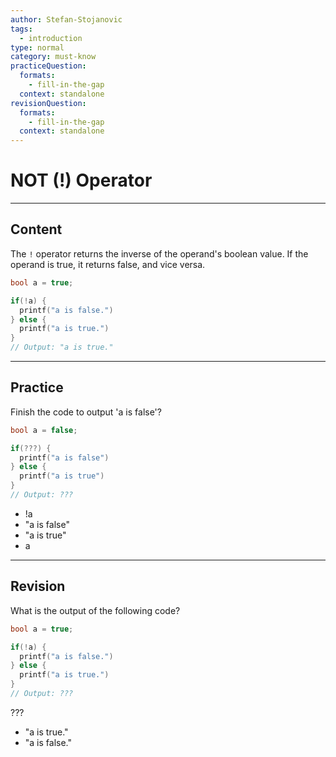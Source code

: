 ```yaml
---
author: Stefan-Stojanovic
tags:
  - introduction
type: normal
category: must-know
practiceQuestion:
  formats:
    - fill-in-the-gap
  context: standalone
revisionQuestion:
  formats:
    - fill-in-the-gap
  context: standalone
---
```


# NOT (!) Operator

---

## Content

The `!` operator returns the inverse of the operand's boolean value. If the operand is true, it returns false, and vice versa.

```cpp
bool a = true;

if(!a) {
  printf("a is false.")
} else {
  printf("a is true.")
}
// Output: "a is true."
```

---

## Practice

Finish the code to output 'a is false'?

```cpp
bool a = false;

if(???) {
  printf("a is false")
} else {
  printf("a is true")
}
// Output: ???
```

- !a
- "a is false"
- "a is true"
- a


---

## Revision

What is the output of the following code?

```cpp
bool a = true;

if(!a) {
  printf("a is false.")
} else {
  printf("a is true.")
}
// Output: ???
```
???

- "a is true."
- "a is false."